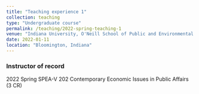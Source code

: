 ```yaml
---
title: "Teaching experience 1"
collection: teaching
type: "Undergraduate course"
permalink: /teaching/2022-spring-teaching-1
venue: "Indiana University, O'Neill School of Public and Environmental Affairs"
date: 2022-01-11
location: "Bloomington, Indiana"
---
```



### Instructor of record
2022 Spring SPEA-V 202 Contemporary Economic Issues in Public Affairs (3 CR)  
